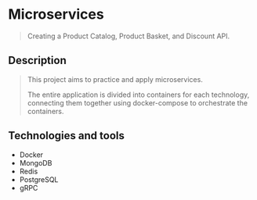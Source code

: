 # Microservices
> Creating a Product Catalog, Product Basket, and Discount API.

## Description
> This project aims to practice and apply microservices.
>
> The entire application is divided into containers for each technology, connecting them together using docker-compose to orchestrate the containers.

## Technologies and tools
- Docker
- MongoDB
- Redis
- PostgreSQL
- gRPC
